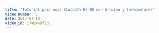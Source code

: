 ```yaml
---
title: "Tutorial para usar Blutooth HC-05 con Arduino y Servomotores"
video_number: 5
date: 2017-02-10
video_id: i7UQ4wDf2p8
---
```

